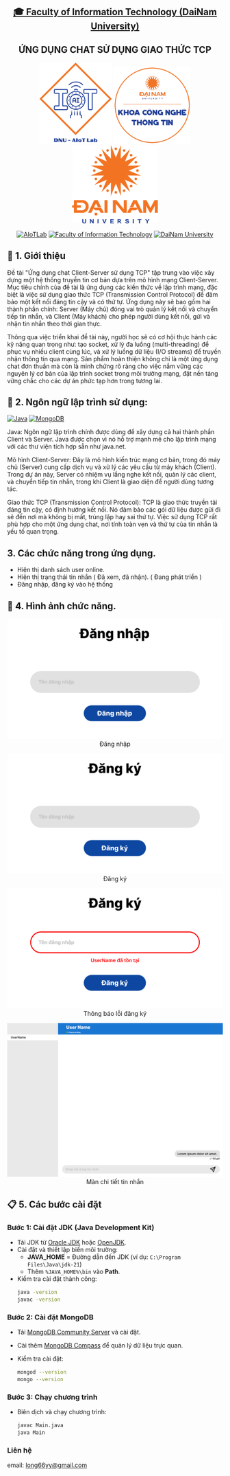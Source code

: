 <h2 align="center">
    <a href="https://dainam.edu.vn/vi/khoa-cong-nghe-thong-tin">
    🎓 Faculty of Information Technology (DaiNam University)
    </a>
</h2>
<h2 align="center">
   ỨNG DỤNG CHAT SỬ DỤNG GIAO THỨC TCP
</h2>
<div align="center">
    <p align="center">
        <img src="docs/images/aiotlab_logo.png" alt="AIoTLab Logo" width="170"/>
        <img src="docs/images/fitdnu_logo.png" alt="AIoTLab Logo" width="180"/>
        <img src="docs/images/dnu_logo.png" alt="DaiNam University Logo" width="200"/>
    </p>

[![AIoTLab](https://img.shields.io/badge/AIoTLab-green?style=for-the-badge)](https://www.facebook.com/DNUAIoTLab)
[![Faculty of Information Technology](https://img.shields.io/badge/Faculty%20of%20Information%20Technology-blue?style=for-the-badge)](https://dainam.edu.vn/vi/khoa-cong-nghe-thong-tin)
[![DaiNam University](https://img.shields.io/badge/DaiNam%20University-orange?style=for-the-badge)](https://dainam.edu.vn)

</div>

## 📖 1. Giới thiệu

Đề tài "Ứng dụng chat Client-Server sử dụng TCP" tập trung vào việc xây dựng một hệ thống truyền tin cơ bản dựa trên mô hình mạng Client-Server. Mục tiêu chính của đề tài là ứng dụng các kiến thức về lập trình mạng, đặc biệt là việc sử dụng giao thức TCP (Transmission Control Protocol) để đảm bảo một kết nối đáng tin cậy và có thứ tự. Ứng dụng này sẽ bao gồm hai thành phần chính: Server (Máy chủ) đóng vai trò quản lý kết nối và chuyển tiếp tin nhắn, và Client (Máy khách) cho phép người dùng kết nối, gửi và nhận tin nhắn theo thời gian thực.

Thông qua việc triển khai đề tài này, người học sẽ có cơ hội thực hành các kỹ năng quan trọng như: tạo socket, xử lý đa luồng (multi-threading) để phục vụ nhiều client cùng lúc, và xử lý luồng dữ liệu (I/O streams) để truyền nhận thông tin qua mạng. Sản phẩm hoàn thiện không chỉ là một ứng dụng chat đơn thuần mà còn là minh chứng rõ ràng cho việc nắm vững các nguyên lý cơ bản của lập trình socket trong môi trường mạng, đặt nền tảng vững chắc cho các dự án phức tạp hơn trong tương lai.

## 🔧 2. Ngôn ngữ lập trình sử dụng:

[![Java](https://img.shields.io/badge/Java-007396?style=for-the-badge&logo=java&logoColor=white)](https://www.java.com/) [![MongoDB](https://img.shields.io/badge/MongoDB-47A248?style=for-the-badge&logo=mongodb&logoColor=white)](https://www.mongodb.com/)

Java: Ngôn ngữ lập trình chính được dùng để xây dựng cả hai thành phần Client và Server. Java được chọn vì nó hỗ trợ mạnh mẽ cho lập trình mạng với các thư viện tích hợp sẵn như java.net.

Mô hình Client-Server: Đây là mô hình kiến trúc mạng cơ bản, trong đó máy chủ (Server) cung cấp dịch vụ và xử lý các yêu cầu từ máy khách (Client). Trong dự án này, Server có nhiệm vụ lắng nghe kết nối, quản lý các client, và chuyển tiếp tin nhắn, trong khi Client là giao diện để người dùng tương tác.

Giao thức TCP (Transmission Control Protocol): TCP là giao thức truyền tải đáng tin cậy, có định hướng kết nối. Nó đảm bảo các gói dữ liệu được gửi đi sẽ đến nơi mà không bị mất, trùng lặp hay sai thứ tự. Việc sử dụng TCP rất phù hợp cho một ứng dụng chat, nơi tính toàn vẹn và thứ tự của tin nhắn là yếu tố quan trọng.

## 3. Các chức năng trong ứng dụng.

- Hiện thị danh sách user online.
- Hiện thị trạng thái tin nhắn ( Đã xem, đã nhận). ( Đang phát triển )
- Đăng nhập, đăng ký vào hệ thống

## 📝 4. Hình ảnh chức năng.

<p align="center">
        <img src="docs/images/login.png" alt="Login Screen"/>
        Đăng nhập
    </p>

<p align="center">
        <img src="docs/images/register.png" alt="Login Screen"/>
        Đăng ký
    </p>
    
<p align="center">
        <img src="docs/images/register_error.png" alt="Login Screen"/>
        Thông báo lỗi đăng ký
</p>

<p align="center">
        <img src="docs/images/message_detail.png" alt="Login Screen"/>
        Màn chi tiết tin nhắn
</p>

## 📋 5. Các bước cài đặt

### Bước 1: Cài đặt JDK (Java Development Kit)
- Tải JDK từ [Oracle JDK](https://www.oracle.com/java/technologies/downloads/) hoặc [OpenJDK](https://jdk.java.net/).
- Cài đặt và thiết lập biến môi trường:
  - **JAVA_HOME** = Đường dẫn đến JDK (ví dụ: `C:\Program Files\Java\jdk-21`)
  - Thêm `%JAVA_HOME%\bin` vào **Path**.
- Kiểm tra cài đặt thành công:
  ```bash
  java -version
  javac -version

### Bước 2: Cài đặt MongoDB
- Tải [MongoDB Community Server](https://www.mongodb.com/try/download/community) và cài đặt.

- Cài thêm [MongoDB Compass](https://www.mongodb.com/products/tools/compass) để quản lý dữ liệu trực quan.

- Kiểm tra cài đặt:
    ``` bash
    mongod --version
    mongo --version

### Bước 3: Chạy chương trình
- Biên dịch và chạy chương trình:
    ``` bash
    javac Main.java
    java Main

### Liên hệ
email: long66yy@gmail.com 
